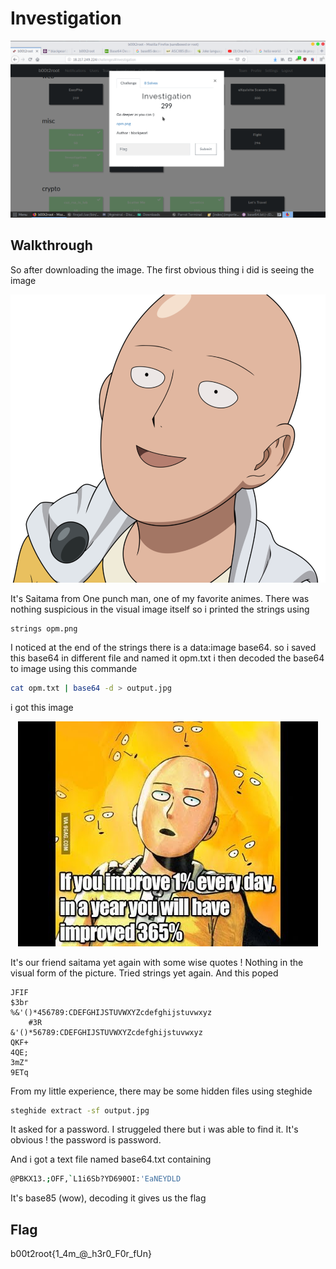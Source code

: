 # Investigation
<p align="center">
<img src="Investigation.png"/>
</p>

## Walkthrough
So after downloading the image. The first obvious thing i did is seeing the image
<p align="center">
<img src="opm.png"/>
</p>
It's Saitama from One punch man, one of my favorite animes.
There was nothing suspicious in the visual image itself so i printed the strings using

```
strings opm.png
```

I noticed at the end of the strings there is a data:image base64.
so i saved this base64 in different file and named it opm.txt
i then decoded the base64 to image using this commande
```bash
cat opm.txt | base64 -d > output.jpg
```

i got this image
<p align="center">
<img src="output.jpg"/>
</p>
It's our friend saitama yet again with some wise quotes !
Nothing in the visual form of the picture.
Tried strings yet again.
And this poped 

```
JFIF
$3br
%&'()*456789:CDEFGHIJSTUVWXYZcdefghijstuvwxyz
	#3R
&'()*56789:CDEFGHIJSTUVWXYZcdefghijstuvwxyz
QKF+
4QE;
3mZ"
9ETq
```

From my little experience, there may be some hidden files using steghide
```bash
steghide extract -sf output.jpg
```
It asked for a password. I struggeled there but i was able to find it. It's obvious ! the password is password.

And i got a text file named base64.txt containing 
```bash
@PBKX13.;OFF,`L1i6Sb?YD690OI:'EaNEYDLD
```

It's base85 (wow), decoding it gives us the flag

## Flag

b00t2root{1_4m_@_h3r0_F0r_fUn}

